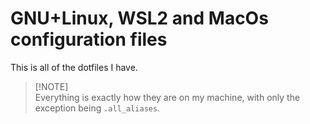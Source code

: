# GNU+Linux, WSL2 and MacOs configuration files

This is all of the dotfiles I have.

> [!NOTE]\
> Everything is exactly how they are on my machine, with only the exception being `.all_aliases`.
